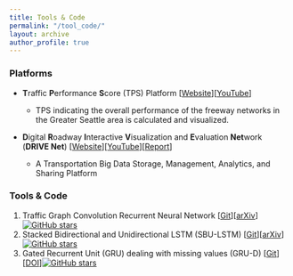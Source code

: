 ```yaml
---
title: Tools & Code
permalink: "/tool_code/"
layout: archive
author_profile: true
---
```


### Platforms
* **T**raffic **P**erformance **S**core (TPS) Platform \[[Website](http://tps.uwstarlab.org/)\]\[[YouTube](https://youtu.be/hw_fgkCQBmE)\]
  * TPS indicating the overall performance of the freeway networks in the Greater Seattle area is calculated and visualized.

* **D**igital **R**oadway **I**nteractive **V**isualization and **E**valuation **Net**work (**DRIVE Net**) \[[Website](http://www.uwdrive.net/)\]\[[YouTube](https://www.youtube.com/watch?v=uzOl3cNoLvc)\]\[[Report](https://www.wsdot.wa.gov/research/reports/fullreports/854.1.pdf)\]
  * A Transportation Big Data Storage, Management, Analytics, and Sharing Platform
 
### Tools & Code
1. Traffic Graph Convolution Recurrent Neural Network \[[Git](https://github.com/zhiyongc/Graph_Convolutional_LSTM)\]\[[arXiv](https://arxiv.org/abs/1802.07007)\][![GitHub stars](https://img.shields.io/github/stars/zhiyongc/Graph_Convolutional_LSTM.svg?logo=github&label=Stars&logoColor=white&color=blue)](https://github.com/zhiyongc/Graph_Convolutional_LSTM)
2. Stacked Bidirectional and Unidirectional LSTM (SBU-LSTM) \[[Git](https://github.com/zhiyongc/Stacked_Bidirectional_Unidirectional_LSTM)\]\[[arXiv](https://arxiv.org/abs/1801.02143)\][![GitHub stars](https://img.shields.io/github/stars/zhiyongc/Stacked_Bidirectional_Unidirectional_LSTM.svg?logo=github&label=Stars&logoColor=white&color=blue)](https://github.com/zhiyongc/Stacked_Bidirectional_Unidirectional_LSTM)
3. Gated Recurrent Unit (GRU) dealing with missing values (GRU-D) \[[Git](https://github.com/zhiyongc/GRU-D)\]\[[DOI](https://doi.org/10.1038/s41598-018-24271-9)\][![GitHub stars](https://img.shields.io/github/stars/zhiyongc/GRU-D.svg?logo=github&label=Stars&logoColor=white&color=blue)](https://github.com/zhiyongc/GRU-D)
